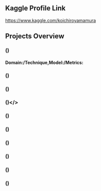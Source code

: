 ## Kaggle Profile Link<br>
https://www.kaggle.com/koichiroyamamura<br>
## Projects Overview<br>
### ()</br>
#### Domain:/Technique,Model:/Metrics:
### ()</br>
### ()</br>
### ()</>
### ()</br>
### ()</br>
### ()</br>
### ()</br>
### ()</br>
### ()</br>
